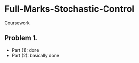 # Full-Marks-Stochastic-Control
Coursework

## Problem 1. 
* Part (1): done 
* Part (2): basically done

